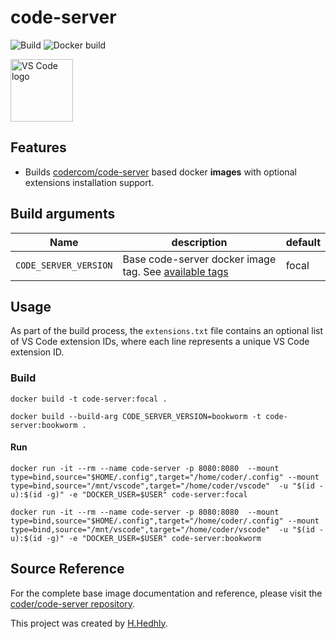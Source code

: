 # code-server

![Build](https://github.com/thehedhly/code-server/actions/workflows/ci.yml/badge.svg?branch=dev)
![Docker build](https://github.com/thehedhly/code-server/actions/workflows/linter.yml/badge.svg?branch=dev)

<img src="https://upload.wikimedia.org/wikipedia/commons/9/9a/Visual_Studio_Code_1.35_icon.svg" width="100" height="100" alt="VS Code logo" />

## Features
- Builds [codercom/code-server](https://hub.docker.com/r/codercom/code-server) based docker __images__ with optional extensions installation support.

## Build arguments
| Name | description | default |
|------|---------|---------|
| `CODE_SERVER_VERSION` | Base code-server docker image tag. See [available tags](https://hub.docker.com/r/codercom/code-server/tags) | focal |

## Usage
As part of the build process, the `extensions.txt` file contains an optional list of VS Code extension IDs, where each line represents a unique VS Code extension ID.

### Build
```
docker build -t code-server:focal .
```
```
docker build --build-arg CODE_SERVER_VERSION=bookworm -t code-server:bookworm .
```
#### Run
```
docker run -it --rm --name code-server -p 8080:8080  --mount type=bind,source="$HOME/.config",target="/home/coder/.config" --mount type=bind,source="/mnt/vscode",target="/home/coder/vscode"  -u "$(id -u):$(id -g)" -e "DOCKER_USER=$USER" code-server:focal
```
```
docker run -it --rm --name code-server -p 8080:8080  --mount type=bind,source="$HOME/.config",target="/home/coder/.config" --mount type=bind,source="/mnt/vscode",target="/home/coder/vscode"  -u "$(id -u):$(id -g)" -e "DOCKER_USER=$USER" code-server:bookworm
```

## Source Reference
For the complete base image documentation and reference, please visit the [coder/code-server repository](https://github.com/coder/code-server).

This project was created by [H.Hedhly](https://hedhly.com).
